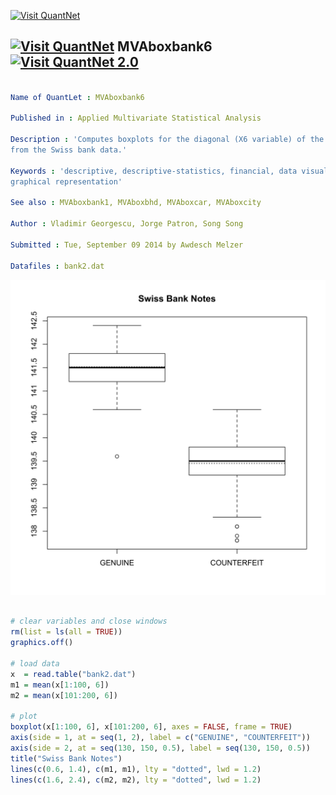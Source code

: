 
[<img src="https://github.com/QuantLet/Styleguide-and-Validation-procedure/blob/master/pictures/banner.png" alt="Visit QuantNet">](http://quantlet.de/index.php?p=info)

## [<img src="https://github.com/QuantLet/Styleguide-and-Validation-procedure/blob/master/pictures/qloqo.png" alt="Visit QuantNet">](http://quantlet.de/) **MVAboxbank6** [<img src="https://github.com/QuantLet/Styleguide-and-Validation-procedure/blob/master/pictures/QN2.png" width="60" alt="Visit QuantNet 2.0">](http://quantlet.de/d3/ia)

```yaml

Name of QuantLet : MVAboxbank6

Published in : Applied Multivariate Statistical Analysis

Description : 'Computes boxplots for the diagonal (X6 variable) of the genuine and forged banknotes
from the Swiss bank data.'

Keywords : 'descriptive, descriptive-statistics, financial, data visualization, boxplot, plot,
graphical representation'

See also : MVAboxbank1, MVAboxbhd, MVAboxcar, MVAboxcity

Author : Vladimir Georgescu, Jorge Patron, Song Song

Submitted : Tue, September 09 2014 by Awdesch Melzer

Datafiles : bank2.dat

```

![Picture1](MVAboxbank6-1.png)


```r

# clear variables and close windows
rm(list = ls(all = TRUE))
graphics.off()

# load data
x  = read.table("bank2.dat")
m1 = mean(x[1:100, 6])
m2 = mean(x[101:200, 6])

# plot
boxplot(x[1:100, 6], x[101:200, 6], axes = FALSE, frame = TRUE)
axis(side = 1, at = seq(1, 2), label = c("GENUINE", "COUNTERFEIT"))
axis(side = 2, at = seq(130, 150, 0.5), label = seq(130, 150, 0.5))
title("Swiss Bank Notes")
lines(c(0.6, 1.4), c(m1, m1), lty = "dotted", lwd = 1.2)
lines(c(1.6, 2.4), c(m2, m2), lty = "dotted", lwd = 1.2)
```

